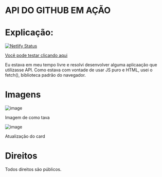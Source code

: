 # API DO GITHUB EM AÇÃO

# Explicação:

[![Netlify Status](https://api.netlify.com/api/v1/badges/293d6709-0875-45b6-b63f-ac041b9ba745/deploy-status)](https://app.netlify.com/sites/card-github/deploys)

[Você pode testar clicando aqui](https://card-github.netlify.app/)

Eu estava em meu tempo livre e resolvi desenvolver alguma aplicaação que utilizasse API.
Como estava com vontade de usar JS puro e HTML, usei o fetch(), biblioteca padrão do navegador.

# Imagens

![image](https://user-images.githubusercontent.com/69097449/124409039-eaeb2080-dd1d-11eb-8395-8153c3c1b4ea.png)

Imagem de como tava

![image](https://user-images.githubusercontent.com/69097449/124857328-81b81700-df82-11eb-9d12-beda73c8d331.png)

Atualização do card


# Direitos

Todos direitos são públicos.
